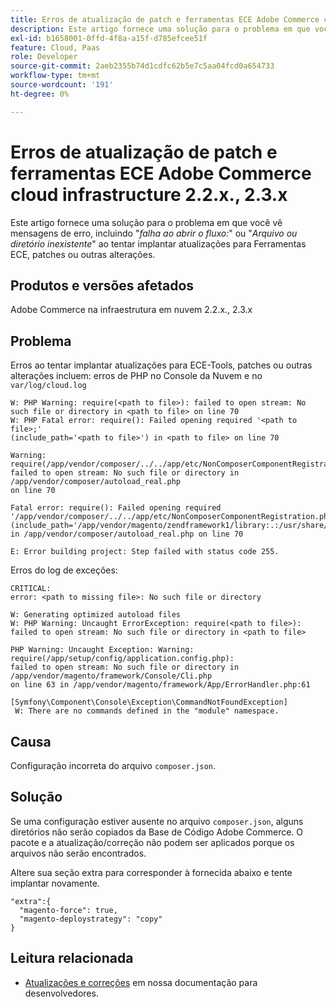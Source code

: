 ```yaml
---
title: Erros de atualização de patch e ferramentas ECE Adobe Commerce cloud infrastructure 2.2.x., 2.3.x
description: Este artigo fornece uma solução para o problema em que você vê mensagens de erro, incluindo "*falha ao abrir o fluxo:*" ou "*Não existe esse arquivo ou diretório*" ao tentar implantar atualizações para Ferramentas ECE, patches ou outras alterações.
exl-id: b1658001-0ffd-4f8a-a15f-d785efcee51f
feature: Cloud, Paas
role: Developer
source-git-commit: 2aeb2355b74d1cdfc62b5e7c5aa04fcd0a654733
workflow-type: tm+mt
source-wordcount: '191'
ht-degree: 0%

---
```


# Erros de atualização de patch e ferramentas ECE Adobe Commerce cloud infrastructure 2.2.x., 2.3.x

Este artigo fornece uma solução para o problema em que você vê mensagens de erro, incluindo &quot;*falha ao abrir o fluxo:*&quot; ou &quot;*Arquivo ou diretório inexistente*&quot; ao tentar implantar atualizações para Ferramentas ECE, patches ou outras alterações.

## Produtos e versões afetados

Adobe Commerce na infraestrutura em nuvem 2.2.x., 2.3.x

## Problema

Erros ao tentar implantar atualizações para ECE-Tools, patches ou outras alterações incluem: erros de PHP no Console da Nuvem e no `var/log/cloud.log`

```
W: PHP Warning: require(<path to file>): failed to open stream: No such file or directory in <path to file> on line 70
W: PHP Fatal error: require(): Failed opening required '<path to file>;'
(include_path='<path to file>') in <path to file> on line 70

Warning: require(/app/vendor/composer/../../app/etc/NonComposerComponentRegistration.php):
failed to open stream: No such file or directory in /app/vendor/composer/autoload_real.php
on line 70

Fatal error: require(): Failed opening required '/app/vendor/composer/../../app/etc/NonComposerComponentRegistration.php'
(include_path='/app/vendor/magento/zendframework1/library:.:/usr/share/php')
in /app/vendor/composer/autoload_real.php on line 70

E: Error building project: Step failed with status code 255.
```

Erros do log de exceções:

```
CRITICAL:
error: <path to missing file>: No such file or directory
```

```
W: Generating optimized autoload files
W: PHP Warning: Uncaught ErrorException: require(<path to file>):
failed to open stream: No such file or directory in <path to file>
```

```
PHP Warning: Uncaught Exception: Warning: require(/app/setup/config/application.config.php):
failed to open stream: No such file or directory in /app/vendor/magento/framework/Console/Cli.php
on line 63 in /app/vendor/magento/framework/App/ErrorHandler.php:61
```

```
[Symfony\Component\Console\Exception\CommandNotFoundException]
 W: There are no commands defined in the "module" namespace.
```

## Causa

Configuração incorreta do arquivo `composer.json`.

## Solução

Se uma configuração estiver ausente no arquivo `composer.json`, alguns diretórios não serão copiados da Base de Código Adobe Commerce. O pacote e a atualização/correção não podem ser aplicados porque os arquivos não serão encontrados.

Altere sua seção extra para corresponder à fornecida abaixo e tente implantar novamente.

```
"extra":{
  "magento-force": true,
  "magento-deploystrategy": "copy"
}
```

## Leitura relacionada

* [Atualizações e correções](https://experienceleague.adobe.com/pt-br/docs/commerce-cloud-service/user-guide/develop/upgrade/best-practices) em nossa documentação para desenvolvedores.
